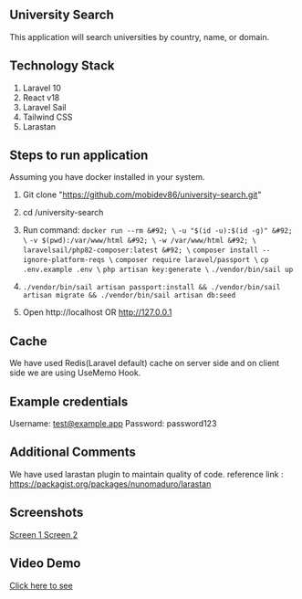 ## University Search ##

This application will search universities by country, name, or domain.

## Technology Stack ##
1. Laravel 10
2. React v18
3. Laravel Sail
4. Tailwind CSS
5. Larastan


## Steps to run application ##

Assuming you have docker installed in your system.

1. Git clone "https://github.com/mobidev86/university-search.git"
2. cd /university-search
3. Run command:
    `docker run --rm &#92; \`
        `-u "$(id -u):$(id -g)" &#92; \`
        `-v $(pwd):/var/www/html &#92; \`
        `-w /var/www/html &#92; \`
        `laravelsail/php82-composer:latest &#92; \`
        `composer install --ignore-platform-reqs \`
        `composer require laravel/passport \`
        `cp .env.example .env \`
        `php artisan key:generate \`
        `./vendor/bin/sail up`

4. `./vendor/bin/sail artisan passport:install && ./vendor/bin/sail artisan migrate && ./vendor/bin/sail artisan db:seed`
5. Open http://localhost OR http://127.0.0.1




## Cache ##
We have used Redis(Laravel default) cache on server side and on client side we are using UseMemo Hook.


## Example credentials ##
Username: test@example.app
Password: password123


## Additional Comments ##
We have used larastan plugin to maintain quality of code. reference link : https://packagist.org/packages/nunomaduro/larastan


## Screenshots ##
<a href="https://prnt.sc/mN_eQucaxtsQ" target="_blank">Screen 1 </a>
<a href="https://prnt.sc/XERoAMN0XogD" target="_blank">Screen 2 </a>

## Video Demo ##
<a href="https://screenrec.com/share/5tjni1FRcr" target="_blank">Click here to see</a>